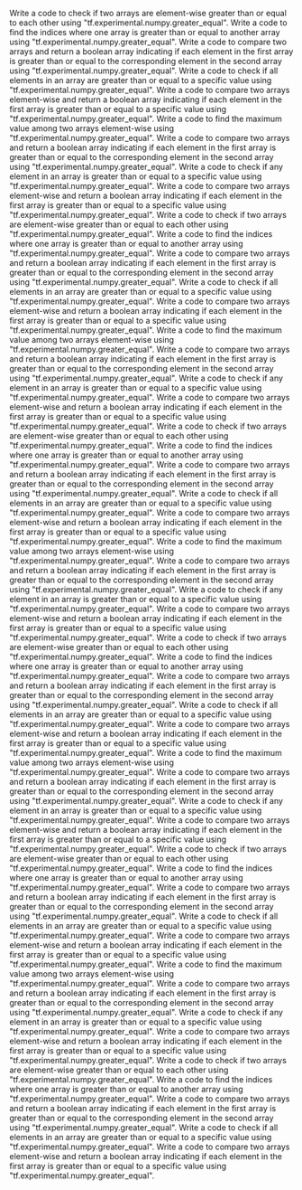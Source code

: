Write a code to check if two arrays are element-wise greater than or equal to each other using "tf.experimental.numpy.greater_equal".
Write a code to find the indices where one array is greater than or equal to another array using "tf.experimental.numpy.greater_equal".
Write a code to compare two arrays and return a boolean array indicating if each element in the first array is greater than or equal to the corresponding element in the second array using "tf.experimental.numpy.greater_equal".
Write a code to check if all elements in an array are greater than or equal to a specific value using "tf.experimental.numpy.greater_equal".
Write a code to compare two arrays element-wise and return a boolean array indicating if each element in the first array is greater than or equal to a specific value using "tf.experimental.numpy.greater_equal".
Write a code to find the maximum value among two arrays element-wise using "tf.experimental.numpy.greater_equal".
Write a code to compare two arrays and return a boolean array indicating if each element in the first array is greater than or equal to the corresponding element in the second array using "tf.experimental.numpy.greater_equal".
Write a code to check if any element in an array is greater than or equal to a specific value using "tf.experimental.numpy.greater_equal".
Write a code to compare two arrays element-wise and return a boolean array indicating if each element in the first array is greater than or equal to a specific value using "tf.experimental.numpy.greater_equal".
Write a code to check if two arrays are element-wise greater than or equal to each other using "tf.experimental.numpy.greater_equal".
Write a code to find the indices where one array is greater than or equal to another array using "tf.experimental.numpy.greater_equal".
Write a code to compare two arrays and return a boolean array indicating if each element in the first array is greater than or equal to the corresponding element in the second array using "tf.experimental.numpy.greater_equal".
Write a code to check if all elements in an array are greater than or equal to a specific value using "tf.experimental.numpy.greater_equal".
Write a code to compare two arrays element-wise and return a boolean array indicating if each element in the first array is greater than or equal to a specific value using "tf.experimental.numpy.greater_equal".
Write a code to find the maximum value among two arrays element-wise using "tf.experimental.numpy.greater_equal".
Write a code to compare two arrays and return a boolean array indicating if each element in the first array is greater than or equal to the corresponding element in the second array using "tf.experimental.numpy.greater_equal".
Write a code to check if any element in an array is greater than or equal to a specific value using "tf.experimental.numpy.greater_equal".
Write a code to compare two arrays element-wise and return a boolean array indicating if each element in the first array is greater than or equal to a specific value using "tf.experimental.numpy.greater_equal".
Write a code to check if two arrays are element-wise greater than or equal to each other using "tf.experimental.numpy.greater_equal".
Write a code to find the indices where one array is greater than or equal to another array using "tf.experimental.numpy.greater_equal".
Write a code to compare two arrays and return a boolean array indicating if each element in the first array is greater than or equal to the corresponding element in the second array using "tf.experimental.numpy.greater_equal".
Write a code to check if all elements in an array are greater than or equal to a specific value using "tf.experimental.numpy.greater_equal".
Write a code to compare two arrays element-wise and return a boolean array indicating if each element in the first array is greater than or equal to a specific value using "tf.experimental.numpy.greater_equal".
Write a code to find the maximum value among two arrays element-wise using "tf.experimental.numpy.greater_equal".
Write a code to compare two arrays and return a boolean array indicating if each element in the first array is greater than or equal to the corresponding element in the second array using "tf.experimental.numpy.greater_equal".
Write a code to check if any element in an array is greater than or equal to a specific value using "tf.experimental.numpy.greater_equal".
Write a code to compare two arrays element-wise and return a boolean array indicating if each element in the first array is greater than or equal to a specific value using "tf.experimental.numpy.greater_equal".
Write a code to check if two arrays are element-wise greater than or equal to each other using "tf.experimental.numpy.greater_equal".
Write a code to find the indices where one array is greater than or equal to another array using "tf.experimental.numpy.greater_equal".
Write a code to compare two arrays and return a boolean array indicating if each element in the first array is greater than or equal to the corresponding element in the second array using "tf.experimental.numpy.greater_equal".
Write a code to check if all elements in an array are greater than or equal to a specific value using "tf.experimental.numpy.greater_equal".
Write a code to compare two arrays element-wise and return a boolean array indicating if each element in the first array is greater than or equal to a specific value using "tf.experimental.numpy.greater_equal".
Write a code to find the maximum value among two arrays element-wise using "tf.experimental.numpy.greater_equal".
Write a code to compare two arrays and return a boolean array indicating if each element in the first array is greater than or equal to the corresponding element in the second array using "tf.experimental.numpy.greater_equal".
Write a code to check if any element in an array is greater than or equal to a specific value using "tf.experimental.numpy.greater_equal".
Write a code to compare two arrays element-wise and return a boolean array indicating if each element in the first array is greater than or equal to a specific value using "tf.experimental.numpy.greater_equal".
Write a code to check if two arrays are element-wise greater than or equal to each other using "tf.experimental.numpy.greater_equal".
Write a code to find the indices where one array is greater than or equal to another array using "tf.experimental.numpy.greater_equal".
Write a code to compare two arrays and return a boolean array indicating if each element in the first array is greater than or equal to the corresponding element in the second array using "tf.experimental.numpy.greater_equal".
Write a code to check if all elements in an array are greater than or equal to a specific value using "tf.experimental.numpy.greater_equal".
Write a code to compare two arrays element-wise and return a boolean array indicating if each element in the first array is greater than or equal to a specific value using "tf.experimental.numpy.greater_equal".
Write a code to find the maximum value among two arrays element-wise using "tf.experimental.numpy.greater_equal".
Write a code to compare two arrays and return a boolean array indicating if each element in the first array is greater than or equal to the corresponding element in the second array using "tf.experimental.numpy.greater_equal".
Write a code to check if any element in an array is greater than or equal to a specific value using "tf.experimental.numpy.greater_equal".
Write a code to compare two arrays element-wise and return a boolean array indicating if each element in the first array is greater than or equal to a specific value using "tf.experimental.numpy.greater_equal".
Write a code to check if two arrays are element-wise greater than or equal to each other using "tf.experimental.numpy.greater_equal".
Write a code to find the indices where one array is greater than or equal to another array using "tf.experimental.numpy.greater_equal".
Write a code to compare two arrays and return a boolean array indicating if each element in the first array is greater than or equal to the corresponding element in the second array using "tf.experimental.numpy.greater_equal".
Write a code to check if all elements in an array are greater than or equal to a specific value using "tf.experimental.numpy.greater_equal".
Write a code to compare two arrays element-wise and return a boolean array indicating if each element in the first array is greater than or equal to a specific value using "tf.experimental.numpy.greater_equal".